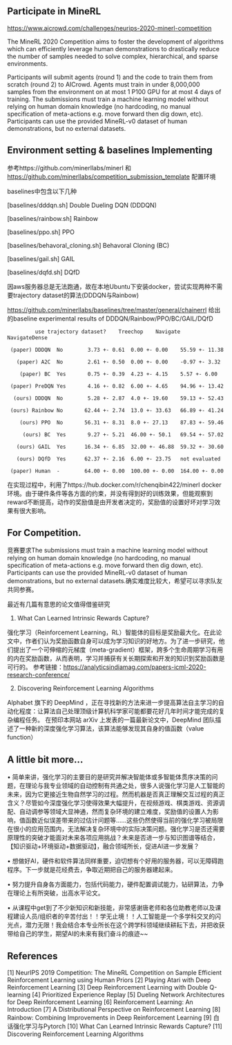 ## Participate in MineRL 
https://www.aicrowd.com/challenges/neurips-2020-minerl-competition 

The MineRL 2020 Competition aims to foster the development of algorithms which can efficiently leverage human demonstrations to drastically reduce the number of samples needed to solve complex, hierarchical, and sparse environments. 

Participants will submit agents (round 1) and the code to train them from scratch (round 2) to AICrowd. Agents must train in under 8,000,000 samples from the environment on at most 1 P100 GPU for at most 4 days of training. The submissions must train a machine learning model without relying on human domain knowledge (no hardcoding, no manual specification of meta-actions e.g. move forward then dig down, etc). Participants can use the provided MineRL-v0 dataset of human demonstrations, but no external datasets.

## Environment setting & baselines Implementing

参考https://github.com/minerllabs/minerl 和 https://github.com/minerllabs/competition_submission_template 配置环境

baselines中包含以下几种

[baselines/dddqn.sh]
Double Dueling DQN (DDDQN)

[baselines/rainbow.sh]
Rainbow

[baselines/ppo.sh]
PPO

[baselines/behavoral_cloning.sh]
Behavoral Cloning (BC)

[baselines/gail.sh]
GAIL

[baselines/dqfd.sh]
DQfD

因aws服务器总是无法跑通，故在本地Ubuntu下安装docker，尝试实现两种不需要trajectory dataset的算法(DDDQN与Rainbow)

https://github.com/minerllabs/baselines/tree/master/general/chainerrl 给出的baseline experimental results of DDDQN/Rainbow/PPO/BC/GAIL/DQfD

             use trajectory dataset?	Treechop	Navigate	NavigateDense
      
     (paper) DDDQN	No	      3.73 +- 0.61	0.00 +- 0.00	55.59 +- 11.38

       (paper) A2C	No	      2.61 +- 0.50	0.00 +- 0.00	-0.97 +- 3.32

        (paper) BC	Yes	      0.75 +- 0.39	4.23 +- 4.15	5.57 +- 6.00

     (paper) PreDQN	Yes	      4.16 +- 0.82	6.00 +- 4.65	94.96 +- 13.42

      (ours) DDDQN	No	      5.28 +- 2.87	4.0 +- 19.60	59.13 +- 52.43

     (ours) Rainbow	No	     62.44 +- 2.74	13.0 +- 33.63	66.89 +- 41.24

        (ours) PPO	No	     56.31 +- 8.31	8.0 +- 27.13	87.83 +- 59.46

         (ours) BC	Yes	      9.27 +- 5.21	46.00 +- 50.1	69.54 +- 57.02

       (ours) GAIL	Yes	     16.34 +- 6.85	32.00 +- 46.88	59.32 +- 30.60

       (ours) DQfD	Yes	     62.37 +- 2.16	6.00 +- 23.75	not evaluated

     (paper) Human	-	     64.00 +- 0.00	100.00 +- 0.00	164.00 +- 0.00

在实现过程中，利用了https://hub.docker.com/r/chenqibin422/minerl docker环境。由于硬件条件等各方面的约束，并没有得到好的训练效果，但能观察到reward不断提高，动作的奖励值是由开发者决定的，奖励值的设置好坏对学习效果有很大影响。

## For Competition.
竞赛要求The submissions must train a machine learning model without relying on human domain knowledge (no hardcoding, no manual specification of meta-actions e.g. move forward then dig down, etc). Participants can use the provided MineRL-v0 dataset of human demonstrations, but no external datasets.确实难度比较大，希望可以寻求队友共同参赛。

最近有几篇有意思的论文值得借鉴研究

1. What Can Learned Intrinsic Rewards Capture?

强化学习（Reinforcement Learning，RL）智能体的目标是奖励最大化。在此论文中，作者们认为奖励函数自身可以成为学习知识的好地方。为了进一步研究，他们提出了一个可伸缩的元梯度（meta-gradient）框架，跨多个生命周期学习有用的内在奖励函数，从而表明，学习并捕获有关长期探索和开发的知识到奖励函数是可行的。
参考链接：https://analyticsindiamag.com/papers-icml-2020-research-conference/

2. Discovering Reinforcement Learning Algorithms

Alphabet 旗下的 DeepMind ，正在寻找新的方法来进一步提高算法自主学习的自动化程度：让算法自己处理顶级计算机科学家可能都要花好几年时间才能完成的复杂编程任务。
在预印本网站 arXiv 上发表的一篇最新论文中，DeepMind 团队描述了一种新的深度强化学习算法，该算法能够发现其自身的值函数（value function）
## A little bit more...

• 简单来讲，强化学习的主要目的是研究并解决智能体或多智能体贯序决策的问题，在理论与我专业领域的自动控制有共通之处，很多人说强化学习是人工智能的未来，因为它更接近生物自然学习的过程。然而机器是否真正理解交互过程的真正含义？尽管如今深度强化学习使得效果大幅提升，在视频游戏、棋类游戏、资源调配、自动调参等领域大显神通，然而复杂环境的建立难度，奖励值的设置人为影响，值函数近似误差带来的过估计问题等……这些仍然使得当前的强化学习被局限在很小的应用范围内，无法解决复杂环境中的实际决策问题。强化学习是否还需要原理性的突破才能面对未来各项应用挑战？未来是否进一步与知识图谱等结合，【知识驱动+环境驱动+数据驱动】，融合领域所长，促进AI进一步发展？

• 想做好AI，硬件和软件算法同样重要，迫切想有个好用的服务器，可以无障碍跑程序。下一步就是花经费去，争取近期把自己的服务器建起来。

• 努力提升自身各方面能力，包括代码能力，硬件配置调试能力，钻研算法，力争在理论上有所突破，出高水平论文。

• 从课程中get到了不少新知识和新技能，非常感谢唐老师和各位助教老师以及课程建设人员/组织者的辛苦付出！！学无止境！！人工智能是一个多学科交叉的闪光点，潜力无限！我会结合本专业所长在这个跨学科领域继续耕耘下去，并把收获带给自己的学生，期望AI的未来有我们奋斗的痕迹~~


## References
[1] NeurIPS 2019 Competition: The MineRL Competition on Sample Efficient Reinforcement Learning using Human Priors
[2] Playing Atari with Deep Reinforcement Learning
[3] Deep Reinforcement Learning with Double Q-learning
[4] Prioritized Experience Replay
[5] Dueling Network Architectures for Deep Reinforcement Learning
[6] Reinforcement Learning: An Introduction
[7] A Distributional Perspective on Reinforcement Learning
[8] Rainbow: Combining Improvements in Deep Reinforcement Learning
[9] 白话强化学习与Pytorch
[10] What Can Learned Intrinsic Rewards Capture?
[11] Discovering Reinforcement Learning Algorithms


